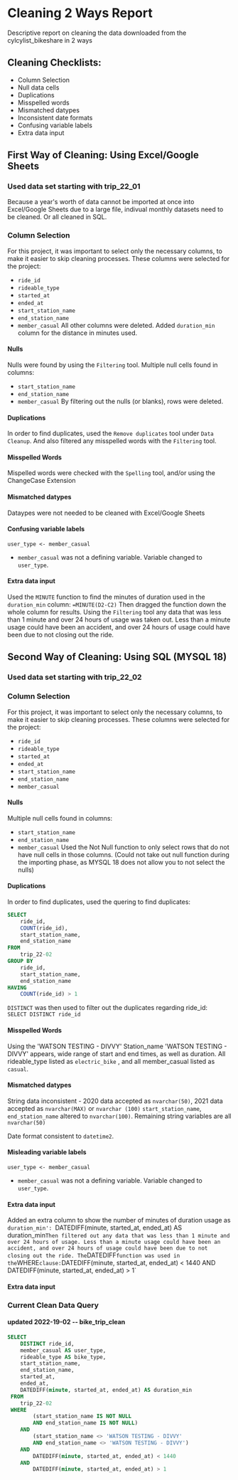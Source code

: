 # Cleaning 2 Ways Report
Descriptive report on cleaning the data downloaded from the cylcylist_bikeshare in 2 ways
  
## Cleaning Checklists:
* Column Selection
* Null data cells
* Duplications
* Misspelled words
* Mismatched datypes
* Inconsistent date formats
* Confusing variable labels
* Extra data input

## First Way of Cleaning: Using Excel/Google Sheets
### Used data set starting with trip_22_01
Because a year's worth of data cannot be imported at once into Excel/Google Sheets due to a large file, indivual monthly datasets need to be cleaned. Or all cleaned in SQL.

### Column Selection
For this project, it was important to select only the necessary columns, to make it easier to skip cleaning processes. These columns were selected for the project:
  * `ride_id`
  * `rideable_type`
  * `started_at`
  * `ended_at`
  * `start_station_name`
  * `end_station_name`
  * `member_casual`
All other columns were deleted.
Added `duration_min` column for the distance in minutes used.

#### Nulls
Nulls were found by using the `Filtering` tool. Multiple null cells found in columns:
  * `start_station_name`
  * `end_station_name`
  * `member_casual`
By filtering out the nulls (or blanks), rows were deleted.

#### Duplications
In order to find duplicates, used the `Remove duplicates` tool under `Data Cleanup`. And also filtered any misspelled words with the `Filtering` tool.

#### Misspelled Words
Mispelled words were checked with the `Spelling` tool, and/or using the ChangeCase Extension
  
#### Mismatched datypes
Dataypes were not needed to be cleaned with Excel/Google Sheets

#### Confusing variable labels
`user_type <- member_casual`  
* `member_casual` was not a defining variable. Variable changed to `user_type`.

#### Extra data input
Used the `MINUTE` function to find the minutes of duration used in the `duration_min` column:
`=MINUTE(D2-C2)`
Then dragged the function down the whole column for results.
Using the `Filtering` tool any data that was less than 1 minute and over 24 hours of usage was taken out. Less than a minute usage could have been an accident, and over 24 hours of usage could have been due to not closing out the ride.

## Second Way of Cleaning: Using SQL (MYSQL 18)
### Used data set starting with trip_22_02

### Column Selection
For this project, it was important to select only the necessary columns, to make it easier to skip cleaning processes. These columns were selected for the project:
  * `ride_id`
  * `rideable_type`
  * `started_at`
  * `ended_at`
  * `start_station_name`
  * `end_station_name`
  * `member_casual`

#### Nulls
Multiple null cells found in columns:
  * `start_station_name`
  * `end_station_name`
  * `member_casual`
Used the Not Null function to only select rows that do not have null cells in those columns.
(Could not take out null function during the importing phase, as MYSQL 18 does not allow you to not select the nulls)

#### Duplications
In order to find duplicates, used the quering to find duplicates:
```SQL
SELECT 
	ride_id, 
	COUNT(ride_id), 
	start_station_name, 
	end_station_name
FROM 
	trip_22-02
GROUP BY 
	ride_id, 
	start_station_name, 
	end_station_name
HAVING 
	COUNT(ride_id) > 1
```
`DISTINCT` was then used to filter out the duplicates regarding ride_id:  
`SELECT DISTINCT ride_id`  
 
#### Misspelled Words
Using the 'WATSON TESTING - DIVVY'
Station_name 'WATSON TESTING - DIVVY' appears, wide range of start and end times, as well as duration. All rideable_type listed as `electric_bike` , and all member_casual listed as `casual`. 
  
#### Mismatched datypes
String data inconsistent - 2020 data accepted as `nvarchar(50)`, 2021 data accepted as `nvarchar(MAX)` or `nvarchar (100)` 
`start_station_name`, `end_station_name` altered to `nvarchar(100)`. Remaining string variables are all `nvarchar(50)`
 
Date format consistent to `datetime2`.

#### Misleading variable labels
`user_type <- member_casual`  
* `member_casual` was not a defining variable. Variable changed to `user_type`.  

#### Extra data input
Added an extra column to show the number of minutes of duration usage as `duration_min':
`DATEDIFF(minute, started_at, ended_at) AS duration_min`
Then filtered out any data that was less than 1 minute and over 24 hours of usage. Less than a minute usage could have been an accident, and over 24 hours of usage could have been due to not closing out the ride. The `DATEDIFF` function was used in the `WHERE` clause:
	`DATEDIFF(minute, started_at, ended_at) < 1440
AND 
	DATEDIFF(minute, started_at, ended_at) > 1`

#### Extra data input
  
### Current Clean Data Query
#### updated 2022-19-02 -- bike_trip_clean
  
```SQL
SELECT
	DISTINCT ride_id,
	member_casual AS user_type,
	rideable_type AS bike_type,
	start_station_name,
	end_station_name,
	started_at,
	ended_at,
	DATEDIFF(minute, started_at, ended_at) AS duration_min
 FROM
	trip_22-02
 WHERE
		(start_station_name IS NOT NULL 
		AND end_station_name IS NOT NULL)
	AND
		(start_station_name <> 'WATSON TESTING - DIVVY'
		AND end_station_name <> 'WATSON TESTING - DIVVY')
	AND
		DATEDIFF(minute, started_at, ended_at) < 1440
	AND 
		DATEDIFF(minute, started_at, ended_at) > 1
    
